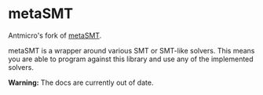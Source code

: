 # metaSMT

Antmicro's fork of [metaSMT](https://github.com/hoangmle/metaSMT/).

metaSMT is a wrapper around various SMT or SMT-like solvers.
This means you are able to program against this library and use any
of the implemented solvers.

**Warning:** The docs are currently out of date.
